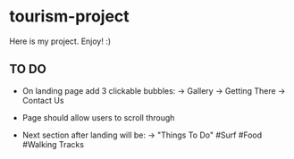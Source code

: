 # tourism-project

Here is my project. Enjoy! :)

## TO DO

-   On landing page add 3 clickable bubbles:
    -> Gallery
    -> Getting There
    -> Contact Us

-   Page should allow users to scroll through
-   Next section after landing will be:
    -> "Things To Do"
    #Surf
    #Food
    #Walking Tracks
